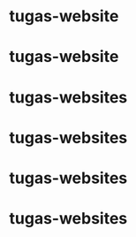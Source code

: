 # tugas-website
# tugas-website
# tugas-websites
# tugas-websites
# tugas-websites
# tugas-websites
